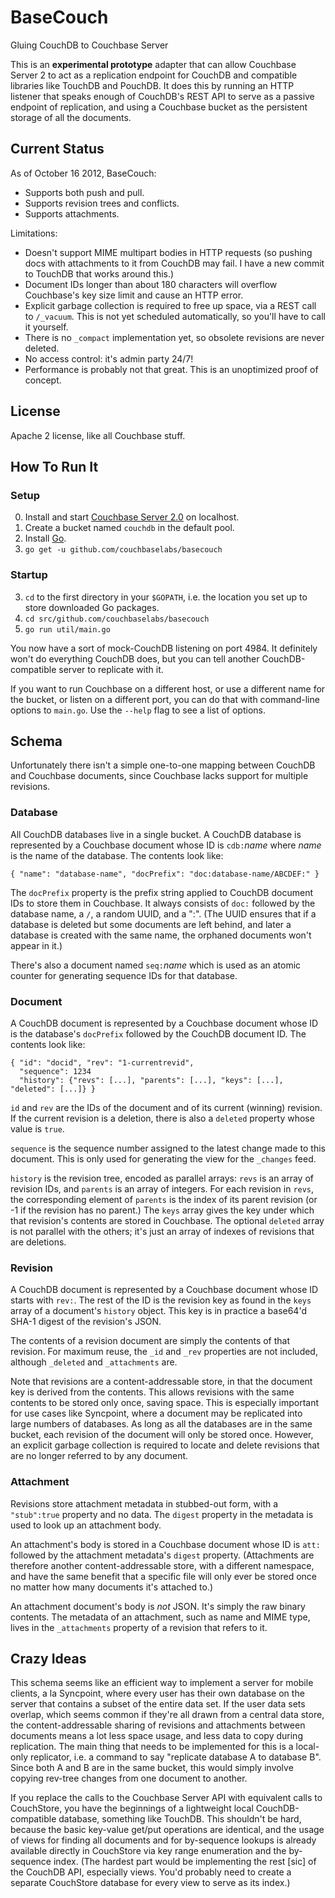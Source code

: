 # BaseCouch

Gluing CouchDB to Couchbase Server

This is an **experimental prototype** adapter that can allow Couchbase Server 2 to act as a replication endpoint for CouchDB and compatible libraries like TouchDB and PouchDB. It does this by running an HTTP listener that speaks enough of CouchDB's REST API to serve as a passive endpoint of replication, and using a Couchbase bucket as the persistent storage of all the documents.

## Current Status

As of October 16 2012, BaseCouch:

* Supports both push and pull.
* Supports revision trees and conflicts.
* Supports attachments.

Limitations:

* Doesn't support MIME multipart bodies in HTTP requests (so pushing docs with attachments to it from CouchDB may fail. I have a new commit to TouchDB that works around this.)
* Document IDs longer than about 180 characters will overflow Couchbase's key size limit and cause an HTTP error.
* Explicit garbage collection is required to free up space, via a REST call to `/_vacuum`. This is not yet scheduled automatically, so you'll have to call it yourself.
* There is no `_compact` implementation yet, so obsolete revisions are never deleted.
* No access control: it's admin party 24/7!
* Performance is probably not that great. This is an unoptimized proof of concept.

## License

Apache 2 license, like all Couchbase stuff.

## How To Run It

### Setup

0. Install and start [Couchbase Server 2.0](http://www.couchbase.com) on localhost.
1. Create a bucket named `couchdb` in the default pool.
1. Install [Go](http://golang.org).
2. `go get -u github.com/couchbaselabs/basecouch`

### Startup

3. `cd` to the first directory in your `$GOPATH`, i.e. the location you set up to store downloaded Go packages.
4. `cd src/github.com/couchbaselabs/basecouch`
5. `go run util/main.go`

You now have a sort of mock-CouchDB listening on port 4984. It definitely won't do everything CouchDB does, but you can tell another CouchDB-compatible server to replicate with it.

If you want to run Couchbase on a different host, or use a different name for the bucket, or listen on a different port, you can do that with command-line options to `main.go`. Use the `--help` flag to see a list of options.

## Schema

Unfortunately there isn't a simple one-to-one mapping between CouchDB and Couchbase documents, since Couchbase lacks support for multiple revisions.

### Database

All CouchDB databases live in a single bucket. A CouchDB database is represented by a Couchbase document whose ID is `cdb:`_name_ where _name_ is the name of the database. The contents look like:

    { "name": "database-name", "docPrefix": "doc:database-name/ABCDEF:" }

The `docPrefix` property is the prefix string applied to CouchDB document IDs to store them in Couchbase. It always consists of `doc:` followed by the database name, a `/`, a random UUID, and a ":". (The UUID ensures that if a database is deleted but some documents are left behind, and later a database is created with the same name, the orphaned documents won't appear in it.)

There's also a document named `seq:`_name_ which is used as an atomic counter for generating sequence IDs for that database.

### Document

A CouchDB document is represented by a Couchbase document whose ID is the database's `docPrefix` followed by the CouchDB document ID. The contents look like:

    { "id": "docid", "rev": "1-currentrevid",
      "sequence": 1234
      "history": {"revs": [...], "parents": [...], "keys": [...], "deleted": [...]} }

`id` and `rev` are the IDs of the document and of its current (winning) revision. If the current revision is a deletion, there is also a `deleted` property whose value is `true`.

`sequence` is the sequence number assigned to the latest change made to this document. This is only used for generating the view for the `_changes` feed.

`history` is the revision tree, encoded as parallel arrays: `revs` is an array of revision IDs, and `parents` is an array of integers. For each revision in `revs`, the corresponding element of `parents` is the index of its parent revision (or -1 if the revision has no parent.) The `keys` array gives the key under which that revision's contents are stored in Couchbase. The optional `deleted` array is not parallel with the others; it's just an array of indexes of revisions that are deletions.

### Revision

A CouchDB document is represented by a Couchbase document whose ID starts with `rev:`. The rest of the ID is the revision key as found in the `keys` array of a document's `history` object. This key is in practice a base64'd SHA-1 digest of the revision's JSON.

The contents of a revision document are simply the contents of that revision. For maximum reuse, the `_id` and `_rev` properties are not included, although `_deleted` and `_attachments` are.

Note that revisions are a content-addressable store, in that the document key is derived from the contents. This allows revisions with the same contents to be stored only once, saving space. This is especially important for use cases like Syncpoint, where a document may be replicated into large numbers of databases. As long as all the databases are in the same bucket, each revision of the document will only be stored once. However, an explicit garbage collection is required to locate and delete revisions that are no longer referred to by any document.

### Attachment

Revisions store attachment metadata in stubbed-out form, with a `"stub":true` property and no data. The `digest` property in the metadata is used to look up an attachment body.

An attachment's body is stored in a Couchbase document whose ID is `att:` followed by the attachment metadata's `digest` property. (Attachments are therefore another content-addressable store, with a different namespace, and have the same benefit that a specific file will only ever be stored once no matter how many documents it's attached to.)

An attachment document's body is _not_ JSON. It's simply the raw binary contents. The metadata of an attachment, such as name and MIME type, lives in the `_attachments` property of a revision that refers to it.

## Crazy Ideas

This schema seems like an efficient way to implement a server for mobile clients, a la Syncpoint, where every user has their own database on the server that contains a subset of the entire data set. If the user data sets overlap, which seems common if they're all drawn from a central data store, the content-addressable sharing of revisions and attachments between documents means a lot less space usage, and less data to copy during replication. The main thing that needs to be implemented for this is a local-only replicator, i.e. a command to say "replicate database A to database B". Since both A and B are in the same bucket, this would simply involve copying rev-tree changes from one document to another.

If you replace the calls to the Couchbase Server API with equivalent calls to CouchStore, you have the beginnings of a lightweight local CouchDB-compatible database, something like TouchDB. This shouldn't be hard, because the basic key-value get/put operations are identical, and the usage of views for finding all documents and for by-sequence lookups is already available directly in CouchStore via key range enumeration and the by-sequence index. (The hardest part would be implementing the rest [sic] of the CouchDB API, especially views. You'd probably need to create a separate CouchStore database for every view to serve as its index.)
